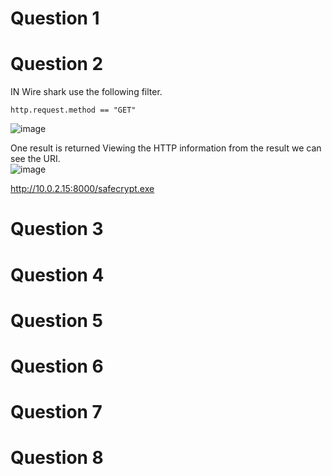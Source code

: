 # Question 1

# Question 2
IN Wire shark use the following filter. 

```
http.request.method == "GET"
```
![image](https://github.com/Shawn-Nichol/BlueTeam/assets/30714313/539ecdbf-d6ca-4d32-9317-865a0d208c27)


One result is returned Viewing the HTTP information from the result we can see the URI. </br>
![image](https://github.com/Shawn-Nichol/BlueTeam/assets/30714313/f0f90dd3-292d-4d79-bce9-810e9506b386)


http://10.0.2.15:8000/safecrypt.exe
# Question 3

# Question 4

# Question 5

# Question 6

# Question 7

# Question 8
